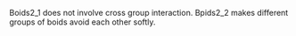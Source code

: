 Boids2_1 does not involve cross group interaction. 
Bpids2_2 makes different groups of boids avoid each other softly.

